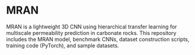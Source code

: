 # MRAN
MRAN is a lightweight 3D CNN using hierarchical transfer learning for multiscale permeability prediction in carbonate rocks. This repository includes the MRAN model, benchmark CNNs, dataset construction scripts, training code (PyTorch), and sample datasets.
